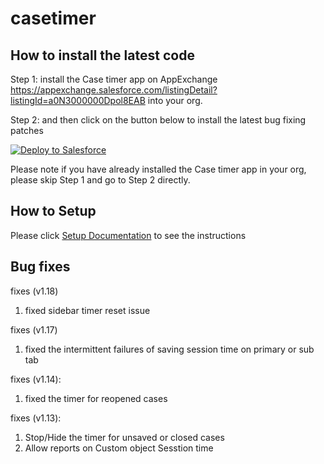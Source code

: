 # casetimer

## How to install the latest code

Step 1: install the Case timer app on AppExchange https://appexchange.salesforce.com/listingDetail?listingId=a0N3000000Dpol8EAB into your org.

Step 2: and then click on the button below to install the latest bug fixing patches

<a href="https://githubsfdeploy.herokuapp.com?owner=junliu724515&repo=casetimer">
  <img alt="Deploy to Salesforce"
       src="https://raw.githubusercontent.com/afawcett/githubsfdeploy/master/src/main/webapp/resources/img/deploy.png">
</a>

Please note if you have already installed the Case timer app in your org, please skip Step 1 and go to Step 2 directly. 

## How to Setup

Please click <a href="CaseTimer%20App%20Documentation%20v0.2-4.pdf">Setup Documentation</a> to see the instructions

## Bug fixes

fixes (v1.18)

1. fixed sidebar timer reset issue

fixes (v1.17)

1. fixed the intermittent failures of saving session time on primary or sub tab

fixes (v1.14):

1. fixed the timer for reopened cases 

fixes (v1.13):

1. Stop/Hide the timer for unsaved or closed cases
2. Allow reports on Custom object Sesstion time
